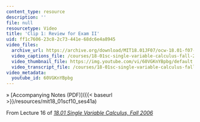 ```yaml
---
content_type: resource
description: ''
file: null
resourcetype: Video
title: 'Clip 1: Review for Exam II'
uid: ff1c7606-23c8-2c73-441e-68dc6e4a8945
video_files:
  archive_url: https://archive.org/download/MIT18.01JF07/ocw-18.01-f07-lec16_300k.mp4
  video_captions_file: /courses/18-01sc-single-variable-calculus-fall-2010/60e960994a75596493584c58be209917_60VGKnYBpbg.vtt
  video_thumbnail_file: https://img.youtube.com/vi/60VGKnYBpbg/default.jpg
  video_transcript_file: /courses/18-01sc-single-variable-calculus-fall-2010/5254e55cd4b64e7573b26c3c4e20f9be_60VGKnYBpbg.pdf
video_metadata:
  youtube_id: 60VGKnYBpbg
---
```


» [Accompanying Notes (PDF)]({{< baseurl >}}/resources/mit18_01scf10_ses41a)

From Lecture 16 of [_18.01 Single Variable Calculus, Fall 2006_](/courses/18-01-single-variable-calculus-fall-2006/video_galleries/video-lectures)